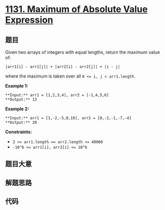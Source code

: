 # [1131. Maximum of Absolute Value Expression](https://leetcode.com/problems/maximum-of-absolute-value-expression)

## 题目

Given two arrays of integers with equal lengths, return the maximum value of:

`|arr1[i] - arr1[j]| + |arr2[i] - arr2[j]| + |i - j|`

where the maximum is taken over all `0 <= i, j < arr1.length`.



**Example 1:**

    
    
    **Input:** arr1 = [1,2,3,4], arr2 = [-1,4,5,6]
    **Output:** 13
    

**Example 2:**

    
    
    **Input:** arr1 = [1,-2,-5,0,10], arr2 = [0,-2,-1,-7,-4]
    **Output:** 20
    



**Constraints:**

  * `2 <= arr1.length == arr2.length <= 40000`
  * `-10^6 <= arr1[i], arr2[i] <= 10^6`


## 题目大意

## 解题思路

## 代码

```javascript

```
